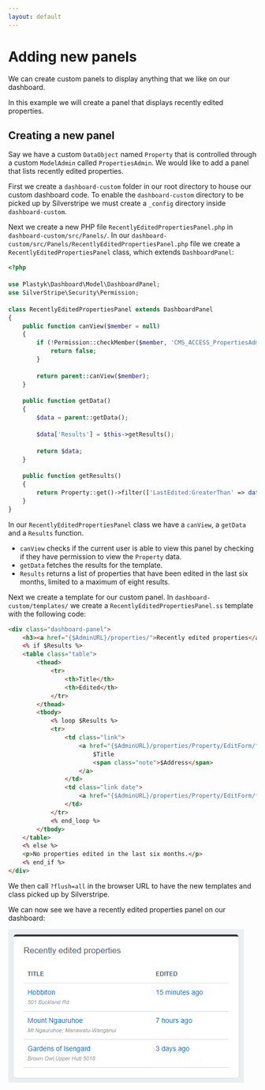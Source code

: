 ```yaml
---
layout: default
---
```


# Adding new panels

We can create custom panels to display anything that we like on our dashboard.

In this example we will create a panel that displays recently edited properties.

## Creating a new panel

Say we have a custom `DataObject` named `Property` that is controlled through a custom `ModelAdmin` called `PropertiesAdmin`. We would like to add a panel that lists recently edited properties.

First we create a `dashboard-custom` folder in our root directory to house our custom dashboard code. To enable the `dashboard-custom` directory to be picked up by Silverstripe we must create a `_config` directory inside `dashboard-custom`.

Next we create a new PHP file `RecentlyEditedPropertiesPanel.php` in `dashboard-custom/src/Panels/`. In our `dashboard-custom/src/Panels/RecentlyEditedPropertiesPanel.php` file we create a `RecentlyEditedPropertiesPanel` class, which extends `DashboardPanel`:

```php
<?php

use Plastyk\Dashboard\Model\DashboardPanel;
use SilverStripe\Security\Permission;

class RecentlyEditedPropertiesPanel extends DashboardPanel
{
    public function canView($member = null)
    {
        if (!Permission::checkMember($member, 'CMS_ACCESS_PropertiesAdmin') || !class_exists(Property::class) || ! parent::canView($member)) {
            return false;
        }

        return parent::canView($member);
    }

    public function getData()
    {
        $data = parent::getData();

        $data['Results'] = $this->getResults();

        return $data;
    }

    public function getResults()
    {
        return Property::get()->filter(['LastEdited:GreaterThan' => date('c', strtotime('-6 months'))])->sort('LastEdited DESC')->limit(8);
    }
}
```

In our `RecentlyEditedPropertiesPanel` class we have a `canView`, a `getData` and a `Results` function.

* `canView` checks if the current user is able to view this panel by checking if they have permission to view the `Property` data.
* `getData` fetches the results for the template.
* `Results` returns a list of properties that have been edited in the last six months, limited to a maximum of eight results.

Next we create a template for our custom panel. In `dashboard-custom/templates/` we create a `RecentlyEditedPropertiesPanel.ss` template with the following code:

```html
<div class="dashboard-panel">
    <h3><a href="{$AdminURL}/properties/">Recently edited properties</a></h3>
    <% if $Results %>
    <table class="table">
        <thead>
            <tr>
                <th>Title</th>
                <th>Edited</th>
            </tr>
        </thead>
        <tbody>
            <% loop $Results %>
            <tr>
                <td class="link">
                    <a href="{$AdminURL}/properties/Property/EditForm/field/Property/item/{$ID}/edit">
                        $Title
                        <span class="note">$Address</span>
                    </a>
                </td>
                <td class="link date">
                    <a href="{$AdminURL}/properties/Property/EditForm/field/Property/item/{$ID}/edit">$LastEdited.Nice</a>
                </td>
            </tr>
            <% end_loop %>
        </tbody>
    </table>
    <% else %>
    <p>No properties edited in the last six months.</p>
    <% end_if %>
</div>
```

We then call `?flush=all` in the browser URL to have the new templates and class picked up by Silverstripe.

We can now see we have a recently edited properties panel on our dashboard:

![Dashboard module custom properties panel screenshot](images/dashboard-module-custom-properties-panel.png)

